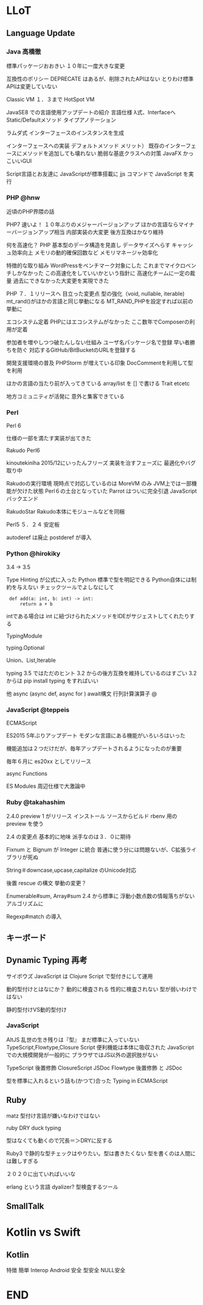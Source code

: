 # LLoT

## Language Update

### Java 高橋徹

標準パッケージおおきい
１０年に一度大きな変更

互換性のポリシー
 DEPRECATE はあるが、削除されたAPIはない
 とりわけ標準APIは変更していない

Classic VM １．３まで
HotSpot VM


JavaSE8 での言語使用アップデートの紹介
言語仕様
 λ式、InterfaceへStatic/Defaultメソッド
 タイプアノテーション

 ラムダ式
  インターフェースのインスタンスを生成

 インターフェースへの実装
  デフォルトメソッド
   メリット） 既存のインターフェースにメソッドを追加しても壊れない
          脆弱な基底クラスへの対策
 JavaFX
  かっこいいGUI

 Script言語とお友達に
  JavaScriptが標準搭載に jjs コマンドで JavaScript を実行

### PHP @hnw

近頃のPHP界隈の話

PHP7 速いよ！
 １０年ぶりのメジャーバージョンアップ
 ほかの言語ならマイナーバージョンアップ相当
 内部実装の大変更
 後方互換はかなり維持

何を高速化？
 PHP 基本型のデータ構造を見直し
  データサイズへらす キャッシュ効率向上 メモリの動的確保回数など
   メモリマネージャ効率化

特徴的な取り組み
 WordPressをベンチマーク対象にした
  これまでマイクロベンチしかなかった
  この高速化をしていいかという指針に
高速化チームに一定の裁量
 過去にできなかった大変更を実現できた

 PHP ７．１リリースへ
  目立った変更点
   型の強化（void, nullable, iterable)
   mt_rand()がほかの言語と同じ挙動になる
    MT_RAND_PHPを設定すれば以前の挙動に

エコシステム定着
 PHPにはエコシステムがなかった
 ここ数年でComposerの利用が定着

 参加者を増やしつつ破たんしない仕組み
   ユーザ名パッケージ名で登録
    早い者勝ちを防ぐ
  対応するGitHub/BitBucketのURLを登録する

開発支援環境の普及
 PHPStorm が増えている印象
DocCommentを利用して型を利用

ほかの言語の当たり前が入ってきている
 array/list を [] で書ける
 Trait
 etcetc

地方コミュニティが活発に
 意外と集客できている

### Perl

Perl 6

仕様の一部を満たす実装が出てきた

Rakudo Perl6

kinoutekiniha 2015/12にいったんフリーズ
実装を治すフェーズに
最適化やバグ取り中

Rakudoの実行環境
現時点で対応しているのは MoreVM のみ
JVM上では一部機能が欠けた状態
Perl６の土台となっていた Parrot はついに完全引退
JavaScript バックエンド

RakudoStar
 Rakudo本体にモジュールなどを同梱

Perl5
 ５．２４ 安定板

autoderef は廃止 postderef が導入

### Python @hirokiky

3.4 -> 3.5

Type Hinting が公式に入った
  Python 標準で型を明記できる
  Python自体には制約を与えない
   チェックツールでよしなにして

  ```
   def add(a: int, b: int) -> int:
       return a + b
  ```

  intである場合は int に紐づけられたメソッドをIDEがサジェストしてくれたりする

TypingModule

 typing.Optional

 Union、List,Iterable

 typing
  3.5 ではただのヒント
  3.2 からの後方互換を維持しているのはすごい
  3.2 からは pip install typing をすればいい

他
 async (async def, async for ) await構文
 行列計算演算子 @


### JavaScript @teppeis
ECMAScript

ES2015
  5年ぶりアップデート
   モダンな言語にある機能がいろいろはいった

 機能追加は２つだけだが、毎年アップデートされるようになったのが重要

  毎年６月に es20xx としてリリース

  async Functions

   ES Modules
    周辺仕様で大激論中

### Ruby @takahashim

2.4.0 preview 1 がリリース
 インストール
  ソースからビルド
  rbenv 用の preview を使う

2.4 の変更点
 基本的に地味
 派手なのは３．０に期待

 Fixnum と Bignum が Integer に統合
  普通に使う分には問題ないが、C拡張ライブラリが死ぬ

 String＃downcase,upcase,capitalize のUnicode対応

 後置 rescue の構文
  挙動の変更？

 Enumerable#sum, Array#sum
  2.4 から標準に
  浮動小数点数の情報落ちがないアルゴリズムに

 Regexp#match の導入

## キーボード

## Dynamic Typing 再考

サイボウズ
 JavaScript は Clojure Script で型付きにして運用

動的型付けとはなにか？
 動的に検査される
 性的に検査されない
 型が弱いわけではない

静的型付けVS動的型付け

### JavaScript

AltJS 乱世の生き残りは『型』
 まだ標準に入っていない
  TypeScript,Flowtype,Closure Script
 便利機能は本体に吸収された
 JavaScript での大規模開発が一般的に
 ブラウザではJS以外の選択肢がない

TypeScript 後置修飾
ClosureScript JSDoc
Flowtype 後置修飾 と JSDoc

型を標準に入れるという話も(かつて)合った
 Typing in ECMAScript

## Ruby

matz 型付け言語が嫌いなわけではない

ruby
 DRY
 duck typing

型はなくても動くので冗長＝＞DRYに反する

Ruby3 で静的な型チェックはやりたい。型は書きたくない
 型を書くのは人間には難しすぎる

２０２０に出ていればいいな

erlang という言語 dyalizer? 型検査するツール

## SmallTalk

# Kotlin vs Swift

## Kotlin

特徴
 簡単
 Interop
 Android
 安全 型安全 NULL安全

































# END
